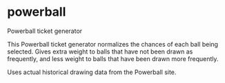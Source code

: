 # powerball
Powerball ticket generator

This Powerball ticket generator normalizes the chances of each ball being selected.  Gives extra weight to balls that have not been drawn as frequently, and less weight to balls that have been drawn more frequently.

Uses actual historical drawing data from the Powerball site.
